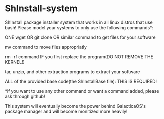 # ShInstall-system
<p>ShInstall package installer system that works in all linux distros that use bash! Please model your systems to only use the following commands*:</p>
<p>ONE wget OR git clone OR similar command to get files for your software</p>
<p>mv command to move files appropriatly</p>
<p>rm -rf command IF you first replace the program(DO NOT REMOVE THE KERNEL!)</p>
<p>tar, unzip, and other extraction programs to extract your software</p>
<p>ALL of the provided base code(the ShInstallBase file): THIS IS REQUIRED!</p>
<p>*if you want to use any other command or want a command added, please ask through github!</p>
<p>This system will eventually become the power behind GalacticaOS's package manager and will become monitized more heavily!</p>
